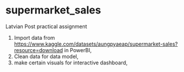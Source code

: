# supermarket_sales
Latvian Post practical assignment
1. Import data from https://www.kaggle.com/datasets/aungpyaeap/supermarket-sales?resource=download in PowerBI, 
2. Clean data for data model,
3. make certain visuals for interactive dashboard,
